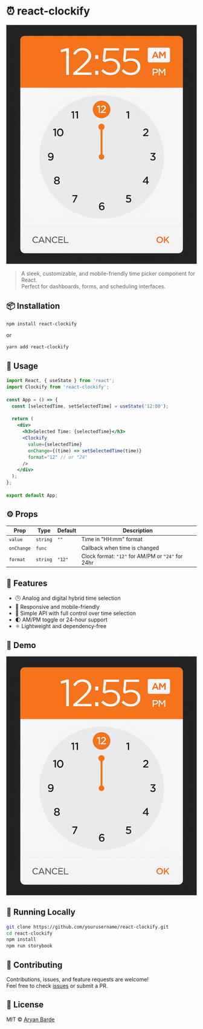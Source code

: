 
# ⏰ react-clockify

![Time Picker Demo](./demo.png)

> A sleek, customizable, and mobile-friendly time picker component for React.  
Perfect for dashboards, forms, and scheduling interfaces.

## 📦 Installation

```bash
npm install react-clockify
```

or

```bash
yarn add react-clockify
```

## 🚀 Usage

```jsx
import React, { useState } from 'react';
import Clockify from 'react-clockify';

const App = () => {
  const [selectedTime, setSelectedTime] = useState('12:00');

  return (
    <div>
      <h3>Selected Time: {selectedTime}</h3>
      <Clockify 
        value={selectedTime} 
        onChange={(time) => setSelectedTime(time)} 
        format="12" // or "24"
      />
    </div>
  );
};

export default App;
```

## ⚙️ Props

| Prop        | Type     | Default | Description                                        |
|-------------|----------|---------|----------------------------------------------------|
| `value`     | `string` | `""`    | Time in "HH:mm" format                            |
| `onChange`  | `func`   |         | Callback when time is changed                     |
| `format`    | `string` | `"12"`  | Clock format: `"12"` for AM/PM or `"24"` for 24hr |

## 🎨 Features

- 🕒 Analog and digital hybrid time selection
- 📱 Responsive and mobile-friendly
- 🎯 Simple API with full control over time selection
- 🌓 AM/PM toggle or 24-hour support
- ⚛️ Lightweight and dependency-free

## 📸 Demo

![Clock UI](./demo.png)

## 🧪 Running Locally

```bash
git clone https://github.com/yourusername/react-clockify.git
cd react-clockify
npm install
npm run storybook
```

## 🤝 Contributing

Contributions, issues, and feature requests are welcome!  
Feel free to check [issues](https://github.com/yourusername/react-clockify/issues) or submit a PR.

## 📜 License

MIT © [Aryan Barde](https://github.com/aryanbarde80)
